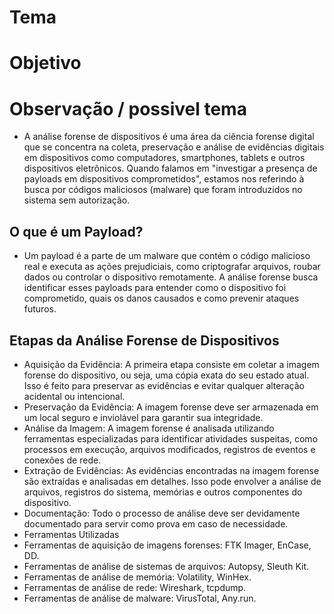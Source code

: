 # Tema

# Objetivo


# Observação / possivel tema

- A análise forense de dispositivos é uma área da ciência forense digital que se concentra na coleta, preservação e análise de evidências digitais em dispositivos como computadores, smartphones, tablets e outros dispositivos eletrônicos. Quando falamos em "investigar a presença de payloads em dispositivos comprometidos", estamos nos referindo à busca por códigos maliciosos (malware) que foram introduzidos no sistema sem autorização.

## O que é um Payload?
- Um payload é a parte de um malware que contém o código malicioso real e executa as ações prejudiciais, como criptografar arquivos, roubar dados ou controlar o dispositivo remotamente. A análise forense busca identificar esses payloads para entender como o dispositivo foi comprometido, quais os danos causados e como prevenir ataques futuros.

## Etapas da Análise Forense de Dispositivos
- Aquisição da Evidência: A primeira etapa consiste em coletar a imagem forense do dispositivo, ou seja, uma cópia exata do seu estado atual. Isso é feito para preservar as evidências e evitar qualquer alteração acidental ou intencional.
- Preservação da Evidência: A imagem forense deve ser armazenada em um local seguro e inviolável para garantir sua integridade.
- Análise da Imagem: A imagem forense é analisada utilizando ferramentas especializadas para identificar atividades suspeitas, como processos em execução, arquivos modificados, registros de eventos e conexões de rede.
- Extração de Evidências: As evidências encontradas na imagem forense são extraídas e analisadas em detalhes. Isso pode envolver a análise de arquivos, registros do sistema, memórias e outros componentes do dispositivo.
- Documentação: Todo o processo de análise deve ser devidamente documentado para servir como prova em caso de necessidade.
- Ferramentas Utilizadas
- Ferramentas de aquisição de imagens forenses: FTK Imager, EnCase, DD.
- Ferramentas de análise de sistemas de arquivos: Autopsy, Sleuth Kit.
- Ferramentas de análise de memória: Volatility, WinHex.
- Ferramentas de análise de rede: Wireshark, tcpdump.
- Ferramentas de análise de malware: VirusTotal, Any.run.
